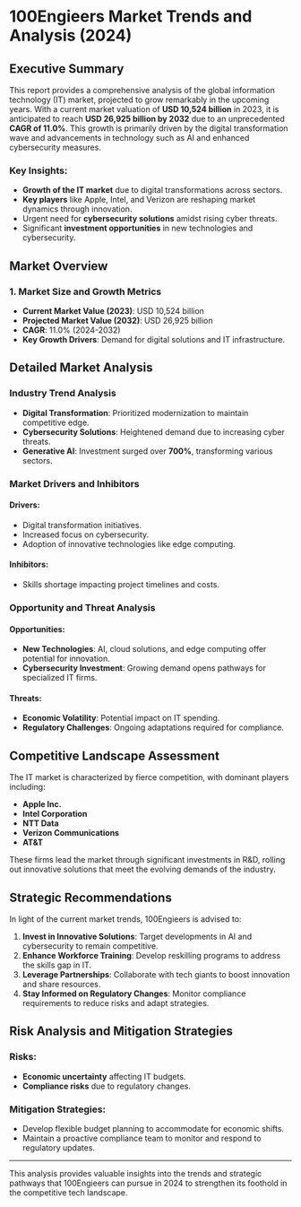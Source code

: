 # 100Engieers Market Trends and Analysis (2024)

## Executive Summary
This report provides a comprehensive analysis of the global information technology (IT) market, projected to grow remarkably in the upcoming years. With a current market valuation of **USD 10,524 billion** in 2023, it is anticipated to reach **USD 26,925 billion by 2032** due to an unprecedented **CAGR of 11.0%**. This growth is primarily driven by the digital transformation wave and advancements in technology such as AI and enhanced cybersecurity measures.

### Key Insights:
- **Growth of the IT market** due to digital transformations across sectors.
- **Key players** like Apple, Intel, and Verizon are reshaping market dynamics through innovation.
- Urgent need for **cybersecurity solutions** amidst rising cyber threats.
- Significant **investment opportunities** in new technologies and cybersecurity.

## Market Overview
### 1. Market Size and Growth Metrics
- **Current Market Value (2023)**: USD 10,524 billion
- **Projected Market Value (2032)**: USD 26,925 billion
- **CAGR**: 11.0% (2024-2032)
- **Key Growth Drivers**: Demand for digital solutions and IT infrastructure.

## Detailed Market Analysis
### Industry Trend Analysis
- **Digital Transformation**: Prioritized modernization to maintain competitive edge.
- **Cybersecurity Solutions**: Heightened demand due to increasing cyber threats.
- **Generative AI**: Investment surged over **700%**, transforming various sectors.

### Market Drivers and Inhibitors
#### Drivers:
- Digital transformation initiatives.
- Increased focus on cybersecurity.
- Adoption of innovative technologies like edge computing.

#### Inhibitors:
- Skills shortage impacting project timelines and costs.

### Opportunity and Threat Analysis
#### Opportunities:
- **New Technologies**: AI, cloud solutions, and edge computing offer potential for innovation.
- **Cybersecurity Investment**: Growing demand opens pathways for specialized IT firms.

#### Threats:
- **Economic Volatility**: Potential impact on IT spending.
- **Regulatory Challenges**: Ongoing adaptations required for compliance.

## Competitive Landscape Assessment
The IT market is characterized by fierce competition, with dominant players including:
- **Apple Inc.**
- **Intel Corporation**
- **NTT Data**
- **Verizon Communications**
- **AT&T**

These firms lead the market through significant investments in R&D, rolling out innovative solutions that meet the evolving demands of the industry.

## Strategic Recommendations
In light of the current market trends, 100Engieers is advised to:
1. **Invest in Innovative Solutions**: Target developments in AI and cybersecurity to remain competitive.
2. **Enhance Workforce Training**: Develop reskilling programs to address the skills gap in IT.
3. **Leverage Partnerships**: Collaborate with tech giants to boost innovation and share resources.
4. **Stay Informed on Regulatory Changes**: Monitor compliance requirements to reduce risks and adapt strategies.

## Risk Analysis and Mitigation Strategies
### Risks:
- **Economic uncertainty** affecting IT budgets.
- **Compliance risks** due to regulatory changes.

### Mitigation Strategies:
- Develop flexible budget planning to accommodate for economic shifts.
- Maintain a proactive compliance team to monitor and respond to regulatory updates.

---
This analysis provides valuable insights into the trends and strategic pathways that 100Engieers can pursue in 2024 to strengthen its foothold in the competitive tech landscape.